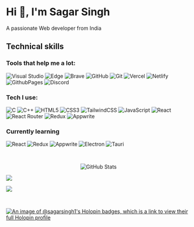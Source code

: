 <h1 align="left">Hi 👋, I'm Sagar Singh</h1>

<p align="left">A passionate Web developer from India</p>

<h2 align="left">Technical skills</h3>

<div align="left">
  <h3>Tools that help me a lot:</h3>
  
  ![Visual Studio](https://img.shields.io/badge/VSCode-0078D4?style=for-the-badge&logo=visual%20studio%20code&logoColor=white)
  ![Edge](https://img.shields.io/badge/Edge-0078D7?style=for-the-badge&logo=Microsoft-edge&logoColor=white)
  ![Brave](https://img.shields.io/badge/Brave-FB542B?style=for-the-badge&logo=Brave&logoColor=white)
  ![GitHub](https://img.shields.io/badge/github-%23121011.svg?style=for-the-badge&logo=github&logoColor=white)
  ![Git](https://img.shields.io/badge/git-%23F05033.svg?style=for-the-badge&logo=git&logoColor=white)
  ![Vercel](https://img.shields.io/badge/vercel-%23000000.svg?style=for-the-badge&logo=vercel&logoColor=white)
  ![Netlify](	https://img.shields.io/badge/Netlify-00C7B7?style=for-the-badge&logo=netlify&logoColor=white)
  ![GithubPages](https://img.shields.io/badge/GitHub%20Pages-222222?style=for-the-badge&logo=GitHub%20Pages&logoColor=white)
  ![Discord](	https://img.shields.io/badge/Discord-5865F2?style=for-the-badge&logo=discord&logoColor=white)
  <h3>Tech I use:</h3>  

  ![C](https://img.shields.io/badge/c-%2300599C.svg?style=for-the-badge&logo=c&logoColor=white)
  ![C++](https://img.shields.io/badge/c++-%2300599C.svg?style=for-the-badge&logo=c%2B%2B&logoColor=white)
  ![HTML5](https://img.shields.io/badge/html5-%23E34F26.svg?style=for-the-badge&logo=html5&logoColor=white)
  ![CSS3](https://img.shields.io/badge/css3-%231572B6.svg?style=for-the-badge&logo=css3&logoColor=white)
  ![TailwindCSS](https://img.shields.io/badge/tailwindcss-%2338B2AC.svg?style=for-the-badge&logo=tailwind-css&logoColor=white)
  ![JavaScript](https://img.shields.io/badge/javascript-%23323330.svg?style=for-the-badge&logo=javascript&logoColor=%23F7DF1E)
  ![React](https://img.shields.io/badge/react-%2320232a.svg?style=for-the-badge&logo=react&logoColor=%2361DAFB)
  ![React Router](https://img.shields.io/badge/React_Router-CA4245?style=for-the-badge&logo=react-router&logoColor=white)
  ![Redux](https://img.shields.io/badge/redux-%23593d88.svg?style=for-the-badge&logo=redux&logoColor=white)
  ![Appwrite](https://img.shields.io/badge/Appwrite-F02E65?style=for-the-badge&logo=Appwrite&logoColor=black)

  <h3>Currently learning</h3>

  ![React](https://img.shields.io/badge/react-%2320232a.svg?style=for-the-badge&logo=react&logoColor=%2361DAFB)
  ![Redux](https://img.shields.io/badge/redux-%23593d88.svg?style=for-the-badge&logo=redux&logoColor=white)
  ![Appwrite](https://img.shields.io/badge/Appwrite-F02E65?style=for-the-badge&logo=Appwrite&logoColor=black)
  ![Electron](https://img.shields.io/badge/Electron-2B2E3A?style=for-the-badge&logo=electron&logoColor=9FEAF9)
  ![Tauri](	https://img.shields.io/badge/Tauri-FFC131?style=for-the-badge&logo=Tauri&logoColor=white)
</div>
<br>

<p style="text-align: center;">
  <img src="https://github-readme-stats.vercel.app/api?username=SAGARSINGH-1&show_icons=true&theme=radical" alt="GitHub Stats" />

![](https://github-readme-streak-stats.herokuapp.com/?user=SAGARSINGH-1&theme=dark&hide_border=false)

![](https://github-readme-stats.vercel.app/api/top-langs/?username=SAGARSINGH-1&theme=dark&hide_border=false&include_all_commits=false&count_private=false&layout=compact)
</p>
<br>

[![An image of @sagarsingh1's Holopin badges, which is a link to view their full Holopin profile](https://holopin.me/sagarsingh1)](https://holopin.io/@sagarsingh1)
